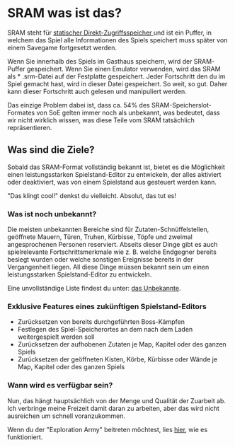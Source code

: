 ﻿# SRAM was ist das?
SRAM steht für <a href="https://de.wikipedia.org/wiki/Static_random-access_memory" target=_> statischer Direkt-Zugriffsspeicher </a> und ist ein Puffer, in welchem das Spiel alle Informationen des Spiels speichert muss später von einem Savegame fortgesetzt werden.

Wenn Sie innerhalb des Spiels im Gasthaus speichern, wird der SRAM-Puffer gespeichert. Wenn Sie einen Emulator verwenden, wird das SRAM als * .srm-Datei auf der Festplatte gespeichert.
Jeder Fortschritt den du im Spiel gemacht hast, wird in dieser Datei gespeichert. So weit, so gut.
Daher kann dieser Fortschritt auch gelesen und manipuliert werden.

Das einzige Problem dabei ist, dass ca. 54% des SRAM-Speicherslot-Formates von SoE gelten immer noch als unbekannt, was bedeutet, dass wir nicht wirklich wissen, was diese Teile vom SRAM tatsächlich repräsentieren.

## Was sind die Ziele?
Sobald das SRAM-Format vollständig bekannt ist, bietet es die Möglichkeit einen leistungsstarken Spielstand-Editor zu entwickeln, der alles aktiviert oder deaktiviert, was von einem Spielstand aus gesteuert werden kann.

"Das klingt cool!" denkst du vielleicht. Absolut, das tut es!

### Was ist noch unbekannt?
Die meisten unbekannten Bereiche sind für Zutaten-Schnüffelstellen, geöffnete Mauern, Türen, Truhen, Kürbisse, Töpfe und zweimal angesprochenen Personen reserviert. Abseits dieser Dinge gibt es auch spielrelevante Fortschrittsmerkmale wie z. B. welche Endgegner bereits besiegt wurden oder welche sonstigen Ereignisse bereits in der Vergangenheit liegen. All diese Dinge müssen bekannt sein um einen leistungsstarken Spielstand-Editor zu entwickeln.

Eine unvollständige Liste findest du unter: <a href=unknowns>das Unbekannte</a>.

### Exklusive Features eines zukünftigen Spielstand-Editors
* Zurücksetzen von bereits durchgeführten Boss-Kämpfen
* Festlegen des Spiel-Speicherortes an dem nach dem Laden weitergespielt werden soll
* Zurücksetzen der aufhobenen Zutaten je Map, Kapitel oder des ganzen Spiels
* Zurücksetzen der geöffneten Kisten, Körbe, Kürbisse oder Wände je Map, Kapitel oder des ganzen Spiels

### Wann wird es verfügbar sein?

Nun, das hängt hauptsächlich von der Menge und Qualität der Zuarbeit ab.
Ich verbringe meine Freizeit damit daran zu arbeiten, aber das wird nicht ausreichen um schnell voranzukommen.

Wenn du der "Exploration Army" beitreten möchtest, lies <a href=contribute>hier</a>, wie es funktioniert.